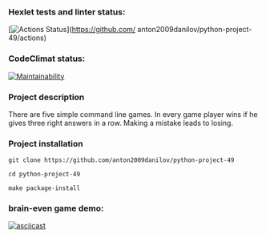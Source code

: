 ### Hexlet tests and linter status:
[![Actions Status](https://github.com/anton2009danilov/python-project-49/actions/workflows/hexlet-check.yml/badge.svg)](https://github.com/
anton2009danilov/python-project-49/actions)

### CodeClimat status:
[![Maintainability](https://api.codeclimate.com/v1/badges/61d6ad4c5bd35152e7c5/maintainability)](https://codeclimate.com/github/anton2009danilov/python-project-49/maintainability)

### Project description
There are five simple command line games. In every game player wins if he gives three right answers in a row. Making a mistake leads to losing.

### Project installation

```
git clone https://github.com/anton2009danilov/python-project-49

cd python-project-49

make package-install
```

### brain-even game demo:
[![asciicast](https://asciinema.org/a/QFWP6mgEXeNWq8tT4nbOc4War.svg)](https://asciinema.org/a/QFWP6mgEXeNWq8tT4nbOc4War)